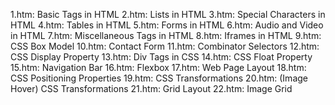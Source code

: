 1.htm: Basic Tags in HTML
2.htm: Lists in HTML
3.htm: Special Characters in HTML
4.htm: Tables in HTML
5.htm: Forms in HTML
6.htm: Audio and Video in HTML
7.htm: Miscellaneous Tags in HTML
8.htm: Iframes in HTML
9.htm: CSS Box Model 
10.htm: Contact Form 
11.htm: Combinator Selectors
12.htm: CSS Display Property
13.htm: Div Tags in CSS
14.htm: CSS Float Property
15.htm: Navigation Bar 
16.htm: Flexbox
17.htm: Web Page Layout
18.htm: CSS Positioning Properties
19.htm: CSS Transformations 
20.htm: (Image Hover) CSS Transformations
21.htm: Grid Layout
22.htm: Image Grid